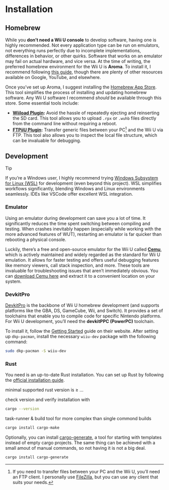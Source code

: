# Installation

## Homebrew

While you **don’t need a Wii U console** to develop software, having one is highly recommended. Not every application type can be run on emulators, not everything runs perfectly due to incomplete implementations, differences in behavior, or other quirks. Software that works on an emulator may fail on actual hardware, and vice versa. At the time of writing, the preferred homebrew environment for the Wii U is **Aroma**. To install it, I recommend following [this guide](https://wiiu.hacks.guide), though there are plenty of other resources available on Google, YouTube, and elsewhere.

Once you’ve set up Aroma, I suggest installing the [Homebrew App Store](https://github.com/fortheusers/hb-appstore). This tool simplifies the process of installing and updating homebrew software. Any Wii U software I recommend *should* be available through this store. Some essential tools include:

- **[Wiiload Plugin](./requirements.md#software):** Avoid the hassle of repeatedly ejecting and reinserting the SD card. This tool allows you to upload `.rpx` or `.wuhb` files directly from the command line without requiring a reboot.
- **[FTPiiU Plugin](./requirements.md#software):** Transfer generic files between your PC[^1] and the Wii U via FTP. This tool also allows you to inspect the local file structure, which can be invaluable for debugging.

## Development

> [!TIP]
> If you’re a Windows user, I highly recommend trying [Windows Subsystem for Linux (WSL)](https://learn.microsoft.com/windows/wsl/about) for development (even beyond this project). WSL simplifies workflows significantly, blending Windows and Linux environments seamlessly. IDEs like VSCode offer excellent WSL integration. 

### Emulator

Using an emulator during development can save you a lot of time. It significantly reduces the time spent switching between compiling and testing. When crashes inevitably happen (especially while working with the more advanced features of WUT), restarting an emulator is far quicker than rebooting a physical console.

Luckily, there’s a free and open-source emulator for the Wii U called **[Cemu](requirements.md#software)**, which is actively maintained and widely regarded as the standard for Wii U emulation. It allows for faster testing and offers useful debugging features like memory viewers, call stack inspection, and more. These tools are invaluable for troubleshooting issues that aren’t immediately obvious. You can [download Cemu here](https://github.com/cemu-project/Cemu/releases) and extract it to a convenient location on your system.

### DevkitPro

[DevkitPro](https://devkitpro.org/) is the backbone of Wii U homebrew development (and supports platforms like the GBA, DS, GameCube, Wii, and Switch). It provides a set of toolchains that enable you to compile code for specific Nintendo platforms. For Wii U development, you’ll need the **devkitPPC (PowerPC)** toolchain.

To install it, follow the [Getting Started](https://devkitpro.org/wiki/Getting_Started) guide on their website. After setting up `dkp-pacman`, install the necessary `wiiu-dev` package with the following command:

```bash
sudo dkp-pacman -S wiiu-dev
```

### Rust

You need is an up-to-date Rust installation. You can set up Rust by following the [official installation guide](https://www.rust-lang.org/tools/install).

minimal supported rust version is ≥ ...

check version and verify installation with

```bash
cargo --version
```

task-runner & build tool for more complex than single commond builds

```bash
cargo install cargo-make
```

Optionally, you can install [cargo-generate](https://github.com/cargo-generate/cargo-generate), a tool for starting with templates instead of empty cargo projects. The same thing can be achieved with a small amout of manual commands, so not having it is not a big deal.

```bash
cargo install cargo-generate
```


[^1]: If you need to transfer files between your PC and the Wii U, you’ll need an FTP client. I personally use [FileZilla](https://filezilla-project.org/), but you can use any client that suits your needs.
